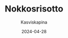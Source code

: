 ---
title: "Nokkos­risotto"
image: "https://vegaanibotti.lauravuo.me/2024/04/2024-04-28_small.png"
date: 2024-04-28
receipt_url: "https://kasviskapina.fi/reseptit/nokkosrisotto"
author: "Kasviskapina"
---